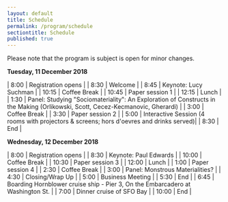 ```yaml
---
layout: default
title: Schedule
permalink: /program/schedule
sectiontitle: Schedule
published: true
---
```


Please note that the program is subject is open for minor changes.


**Tuesday, 11 December 2018**

| 8:00  | Registration opens |
| 8:30  | Welcome            |
| 8:45  | Keynote: Lucy Suchman |
| 10:15 | Coffee Break   |
| 10:45 | Paper session 1 |
| 12:15 | Lunch            |
| 1:30  | Panel: Studying "Sociomateriality": An Exploration of Constructs in the Making (Orlikowski, Scott, Cecez-Kecmanovic, Gherardi) |
| 3:00  | Coffee Break  |
| 3:30  | Paper session 2 |
| 5:00  | Interactive  Session (4 rooms with projectors & screens;  hors d'oevres and drinks served)|
| 8:30  | End               |

**Wednesday, 12 December 2018**

| 8:00  | Registration opens                                                             |
| 8:30  | Keynote: Paul Edwards                                                          |
| 10:00 | Coffee Break                                                                   |
| 10:30 | Paper session 3                                                                |
| 12:00 | Lunch                                                                          |
| 1:00  | Paper session 4                                                                |
| 2:30  | Coffee Break                                                                   |
| 3:00  | Panel: Monstrous Materialities?                                                |
| 4:30  | Closing/Wrap Up                                                                |
| 5:00  | Business Meeting                                                               |
| 5:30  | End                                                                            |
| 6:45  | Boarding Hornblower cruise ship - Pier 3, On the Embarcadero at Washington St. |
| 7:00  | Dinner cruise of SFO Bay                                                       |
| 10:00 | End                                                                            |